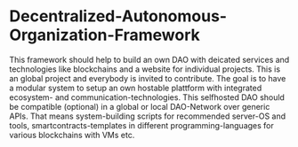 # Decentralized-Autonomous-Organization-Framework
This framework should help to build an own DAO with deicated services and technologies like blockchains and a website for individual projects.   This is an global project and everybody is invited to contribute.   The goal is to have a modular system to setup an own hostable plattform with integrated ecosystem- and communication-technologies. This selfhosted DAO should be compatible (optional) in a global or local DAO-Network over generic APIs.   That means system-building scripts for recommended server-OS and tools, smartcontracts-templates in different programming-languages for various blockchains with VMs etc. 
